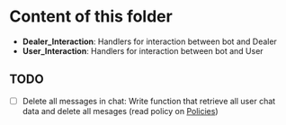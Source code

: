 # Content of this folder

- **Dealer_Interaction**: Handlers for interaction between bot and Dealer
- **User_Interaction**: Handlers for interaction between bot and User


## TODO
 - [ ] Delete all messages in chat: Write function that retrieve all user chat data and delete all mesages (read policy on [Policies](shorturl.at/uTVX0))